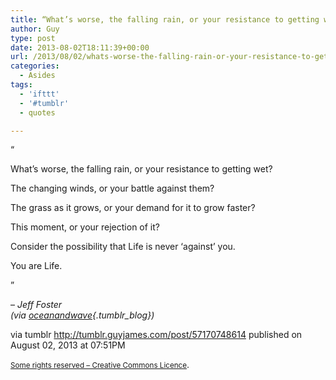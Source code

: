 ```yaml
---
title: “What’s worse, the falling rain, or your resistance to getting wet? The changing winds, or your…”
author: Guy
type: post
date: 2013-08-02T18:11:39+00:00
url: /2013/08/02/whats-worse-the-falling-rain-or-your-resistance-to-getting-wet-the-changing-winds-or-your-2/
categories:
  - Asides
tags:
  - 'ifttt'
  - '#tumblr'
  - quotes

---
```

“

What’s worse, the falling rain, or your resistance to getting wet? 

The changing winds, or your battle against them? 

The grass as it grows, or your demand for it to grow faster? 

This moment, or your rejection of it? 

Consider the possibility that Life is never ‘against’ you.

You are Life.

”

&#8211; _Jeff Foster    
(via [oceanandwave][1]{.tumblr_blog})_

via tumblr http://tumblr.guyjames.com/post/57170748614 published on August 02, 2013 at 07:51PM

<small><a href="https://creativecommons.org/licenses/by-nc/3.0/" target="_blank">Some rights reserved &#8211; Creative Commons Licence</a></small>.

 [1]: http://oceanandwave.tumblr.com/